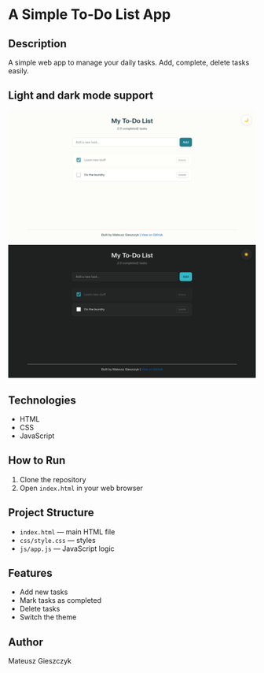 # A Simple To-Do List App

## Description
A simple web app to manage your daily tasks. Add, complete, delete tasks easily.

## Light and dark mode support
![Light mode](./assets/light.png)
![Dark mode](./assets/dark.png)


## Technologies
- HTML
- CSS
- JavaScript

## How to Run
1. Clone the repository
2. Open `index.html` in your web browser

## Project Structure
- `index.html` — main HTML file
- `css/style.css` — styles
- `js/app.js` — JavaScript logic

## Features
- Add new tasks
- Mark tasks as completed
- Delete tasks
- Switch the theme

## Author
Mateusz Gieszczyk
